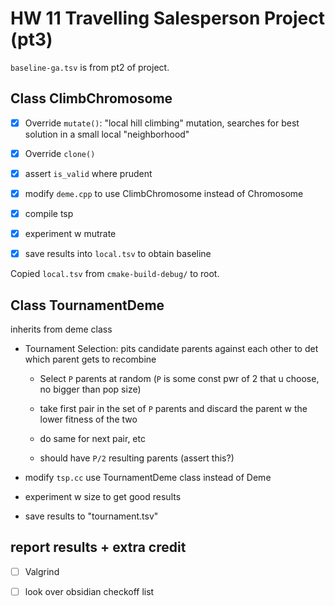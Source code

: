 # HW 11 Travelling Salesperson Project (pt3)

`baseline-ga.tsv` is from pt2 of project.

## Class ClimbChromosome



- [x] Override `mutate()`: "local hill climbing" mutation, searches for best solution in a small local "neighborhood"
- [x] Override `clone()`
- [x] assert `is_valid` where prudent



- [x] modify `deme.cpp` to use ClimbChromosome instead of Chromosome
- [x] compile tsp
- [x] experiment w mutrate
- [x] save results into `local.tsv` to obtain baseline

Copied `local.tsv` from `cmake-build-debug/` to root.





## Class TournamentDeme 

inherits from deme class



* Tournament Selection: pits candidate parents against each other to det which parent gets to recombine

  * Select `P` parents at random (`P` is some const pwr of 2 that u choose, no bigger than pop size)

  * take first pair in the set of `P` parents and discard the parent w the lower fitness of the two
  * do same for next pair, etc
  * should have `P/2` resulting parents (assert this?)

* modify `tsp.cc` use TournamentDeme class instead of Deme

* experiment w size to get good results

* save results to "tournament.tsv"



## report results + extra credit



- [ ] Valgrind
- [ ] look over obsidian checkoff list 


